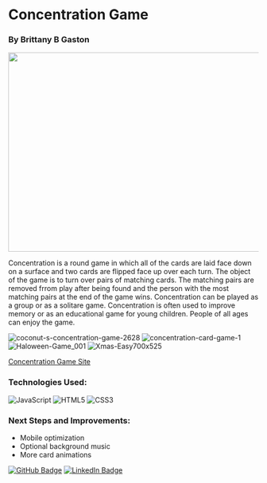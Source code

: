 # Concentration Game
### By Brittany B Gaston

<div id="header" align="center">

  <img src="https://imgur.com/XRnEoxa" width="800" height="400">

</div>

<p>Concentration is a round game in which all of the cards are laid face down on a surface and two cards are flipped face up over each turn. The object of the game is to turn over pairs of matching cards. The matching pairs are removed frrom play after being found and the person with the most matching pairs at the end of the game wins.
Concentration can be played as a group or as a solitare game.
Concentration is often used to improve memory or as an educational game for young children. People of all ages can enjoy the game.</p.>


![coconut-s-concentration-game-2628](https://github.com/Bbgaston20/Concentration-Game/assets/161114724/5d2ac5a4-05ce-4f5c-8e9a-15f81e598f0e)
![concentration-card-game-1](https://github.com/Bbgaston20/Concentration-Game/assets/161114724/2dba2398-fee6-40e2-891c-3e96141d3032)
![Haloween-Game_001](https://github.com/Bbgaston20/Concentration-Game/assets/161114724/20034121-c33b-4152-9606-af3a4f8effdf)
![Xmas-Easy700x525](https://github.com/Bbgaston20/Concentration-Game/assets/161114724/7582c75a-8a25-41e5-b9d4-8edfbd4f766a)


[Concentration Game Site](https://bbgaston20.github.io/Concentration-Game/)

### Technologies Used:
![JavaScript](https://img.shields.io/badge/-JavaScript-05122A?style=flat&logo=javascript) ![HTML5](https://img.shields.io/badge/-HTML5-05122A?style=flat&logo=html5) ![CSS3](https://img.shields.io/badge/-CSS-05122A?style=flat&logo=css3)

### Next Steps and Improvements:
- Mobile optimization
- Optional background music
- More card animations

[![GitHub Badge](https://img.shields.io/badge/GitHub-100000?style=for-the-badge&logo=github&logoColor=white)](https://github.com/Bbgaston20) [![LinkedIn Badge](https://img.shields.io/badge/LinkedIn-0077B5?style=for-the-badge&logo=linkedin&logoColor=white)](https://www.linkedin.com/in/brittany-b-gaston)
